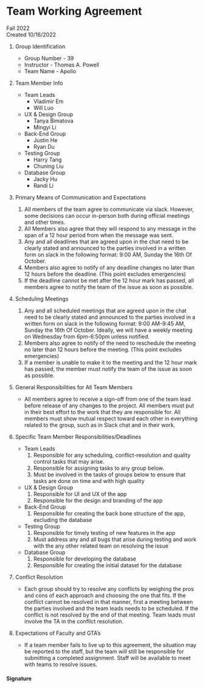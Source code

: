 # Team Working Agreement

Fall 2022  
Created 10/16/2022

1. Group Identification

   - Group Number - 39
   - Instructor - Thomas A. Powell
   - Team Name - Apollo

2. Team Member Info

   - Team Leads
     - Vladimir Em
     - Will Luo
   - UX & Design Group
     - Tanya Bimatova
     - Mingyi Li
   - Back-End Group
     - Justin He
     - Ryan Du
   - Testing Group
     - Harry Tang
     - Chuning Liu
   - Database Group
     - Jacky Hu
     - Randi Li

3. Primary Means of Communication and Expectations

   1. All members of the team agree to communicate via slack. However, some decisions can occur in-person both during official meetings and other times.
   2. All Members also agree that they will respond to any message in the span of a 12 hour period from when the message was sent.
   3. Any and all deadlines that are agreed upon in the chat need to be clearly stated and announced to the parties involved in a written form on slack in the following format: 9:00 AM, Sunday the 16th Of October.
   4. Members also agree to notify of any deadline changes no later than 12 hours before the deadline. (This point excludes emergencies)
   5. If the deadline cannot be met after the 12 hour mark has passed, all members agree to notify the team of the issue as soon as possible.

4. Scheduling Meetings

   1. Any and all scheduled meetings that are agreed upon in the chat need to be clearly stated and announced to the parties involved in a written form on slack in the following format: 9:00 AM-9:45 AM, Sunday the 16th Of October. Ideally, we will have a weekly meeting on Wednesday from 6pm-6:50pm unless notified.
   2. Members also agree to notify of the need to reschedule the meeting no later than 12 hours before the meeting. (This point excludes emergencies)
   3. If a member is unable to make it to the meeting and the 12 hour mark has passed, the member must notify the team of the issue as soon as possible.

5. General Responsibilities for All Team Members

   - All members agree to receive a sign-off from one of the team lead before release of any changes to the project. All members must put in their best effort to the work that they are responsible for. All members must show mutual respect toward each other in everything related to the group, such as in Slack chat and in their work.

6. Specific Team Member Responsibilities/Deadlines

   - Team Leads
     1. Responsible for any scheduling, conflict-resolution and quality control tasks that may arise.
     2. Responsible for assigning tasks to any group below.
     3. Must be involved in the tasks of groups below to ensure that tasks are done on time and with high quality
   - UX & Design Group
     1. Responsible for UI and UX of the app
     2. Responsible for the design and branding of the app
   - Back-End Group
     1. Responsible for creating the back bone structure of the app, excluding the database
   - Testing Group
     1. Responsible for timely testing of new features in the app
     2. Must address any and all bugs that arise during testing and work with the any other related team on resolving the issue
   - Database Group
     1. Responsible for developing the database
     2. Responsible for creating the initial dataset for the database

7. Conflict Resolution

   - Each group should try to resolve any conflicts by weighing the pros and cons of each approach and choosing the one that fits. If the conflict cannot be resolved in that manner, first a meeting between the parties involved and the team leads needs to be scheduled. If the conflict is not resolved by the end of that meeting. Team leads must involve the TA in the conflict resolution.

8. Expectations of Faculty and GTA’s
   - If a team member fails to live up to this agreement, the situation may be reported to the staff, but the team will still be responsible for submitting a completed assignment. Staff will be available to meet with teams to resolve issues.

#### Signature
